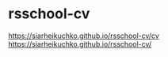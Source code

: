 # rsschool-cv
https://siarheikuchko.github.io/rsschool-cv/cv
https://siarheikuchko.github.io/rsschool-cv/

